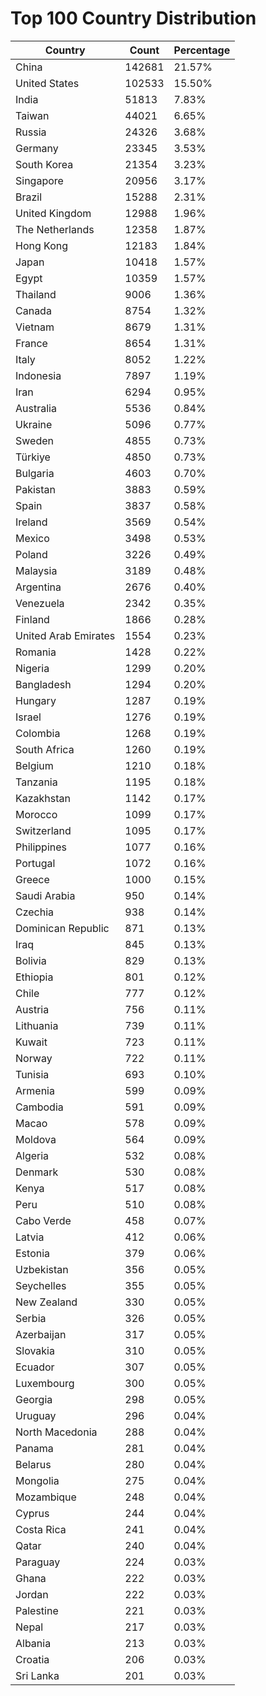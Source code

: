 # Top 100 Country Distribution
| Country | Count | Percentage |
|----|----|----|
| China | 142681 | 21.57% |
| United States | 102533 | 15.50% |
| India | 51813 | 7.83% |
| Taiwan | 44021 | 6.65% |
| Russia | 24326 | 3.68% |
| Germany | 23345 | 3.53% |
| South Korea | 21354 | 3.23% |
| Singapore | 20956 | 3.17% |
| Brazil | 15288 | 2.31% |
| United Kingdom | 12988 | 1.96% |
| The Netherlands | 12358 | 1.87% |
| Hong Kong | 12183 | 1.84% |
| Japan | 10418 | 1.57% |
| Egypt | 10359 | 1.57% |
| Thailand | 9006 | 1.36% |
| Canada | 8754 | 1.32% |
| Vietnam | 8679 | 1.31% |
| France | 8654 | 1.31% |
| Italy | 8052 | 1.22% |
| Indonesia | 7897 | 1.19% |
| Iran | 6294 | 0.95% |
| Australia | 5536 | 0.84% |
| Ukraine | 5096 | 0.77% |
| Sweden | 4855 | 0.73% |
| Türkiye | 4850 | 0.73% |
| Bulgaria | 4603 | 0.70% |
| Pakistan | 3883 | 0.59% |
| Spain | 3837 | 0.58% |
| Ireland | 3569 | 0.54% |
| Mexico | 3498 | 0.53% |
| Poland | 3226 | 0.49% |
| Malaysia | 3189 | 0.48% |
| Argentina | 2676 | 0.40% |
| Venezuela | 2342 | 0.35% |
| Finland | 1866 | 0.28% |
| United Arab Emirates | 1554 | 0.23% |
| Romania | 1428 | 0.22% |
| Nigeria | 1299 | 0.20% |
| Bangladesh | 1294 | 0.20% |
| Hungary | 1287 | 0.19% |
| Israel | 1276 | 0.19% |
| Colombia | 1268 | 0.19% |
| South Africa | 1260 | 0.19% |
| Belgium | 1210 | 0.18% |
| Tanzania | 1195 | 0.18% |
| Kazakhstan | 1142 | 0.17% |
| Morocco | 1099 | 0.17% |
| Switzerland | 1095 | 0.17% |
| Philippines | 1077 | 0.16% |
| Portugal | 1072 | 0.16% |
| Greece | 1000 | 0.15% |
| Saudi Arabia | 950 | 0.14% |
| Czechia | 938 | 0.14% |
| Dominican Republic | 871 | 0.13% |
| Iraq | 845 | 0.13% |
| Bolivia | 829 | 0.13% |
| Ethiopia | 801 | 0.12% |
| Chile | 777 | 0.12% |
| Austria | 756 | 0.11% |
| Lithuania | 739 | 0.11% |
| Kuwait | 723 | 0.11% |
| Norway | 722 | 0.11% |
| Tunisia | 693 | 0.10% |
| Armenia | 599 | 0.09% |
| Cambodia | 591 | 0.09% |
| Macao | 578 | 0.09% |
| Moldova | 564 | 0.09% |
| Algeria | 532 | 0.08% |
| Denmark | 530 | 0.08% |
| Kenya | 517 | 0.08% |
| Peru | 510 | 0.08% |
| Cabo Verde | 458 | 0.07% |
| Latvia | 412 | 0.06% |
| Estonia | 379 | 0.06% |
| Uzbekistan | 356 | 0.05% |
| Seychelles | 355 | 0.05% |
| New Zealand | 330 | 0.05% |
| Serbia | 326 | 0.05% |
| Azerbaijan | 317 | 0.05% |
| Slovakia | 310 | 0.05% |
| Ecuador | 307 | 0.05% |
| Luxembourg | 300 | 0.05% |
| Georgia | 298 | 0.05% |
| Uruguay | 296 | 0.04% |
| North Macedonia | 288 | 0.04% |
| Panama | 281 | 0.04% |
| Belarus | 280 | 0.04% |
| Mongolia | 275 | 0.04% |
| Mozambique | 248 | 0.04% |
| Cyprus | 244 | 0.04% |
| Costa Rica | 241 | 0.04% |
| Qatar | 240 | 0.04% |
| Paraguay | 224 | 0.03% |
| Ghana | 222 | 0.03% |
| Jordan | 222 | 0.03% |
| Palestine | 221 | 0.03% |
| Nepal | 217 | 0.03% |
| Albania | 213 | 0.03% |
| Croatia | 206 | 0.03% |
| Sri Lanka | 201 | 0.03% |
